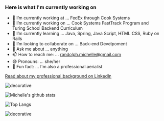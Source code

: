 ### Here is what I'm currently working on

- 🔭 I’m currently working at ... FedEx through Cook Systems
- 🦕 I’m currently working on ... Cook Systems FastTrack Program and Turing School Backend Curriculum
- 🌱 I’m currently learning ...  Java, Spring, Java Script, HTML CSS, Ruby on Rails
- 👯 I’m looking to collaborate on ... Back-end Develpoment
- 💬 Ask me about ... anything
- 📫 How to reach me: ... randolph.michelle@gmail.com
- 😄 Pronouns: ... she/her
- 🎪 Fun fact: ... I'm also a professional aerialist

[Read about my professional background on LinkedIn](https://www.linkedin.com/in/michelle-randolph/)

![decorative](https://user-images.githubusercontent.com/31839316/96356889-ec9e8680-10b1-11eb-99b5-7a196827eecb.png)

![Michelle's github stats](https://github-readme-stats.vercel.app/api?username=danceofdisillusion&show_icons=true&theme=synthwave&count_private=true)

![Top Langs](https://github-readme-stats.vercel.app/api/top-langs/?username=dancedisillusion&show_icons=true&theme=buefy&layout=compact&langs_count=4)

![decorative](https://user-images.githubusercontent.com/31839316/96356871-bc56e800-10b1-11eb-92b2-f8d19160831b.png)
